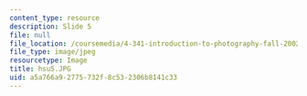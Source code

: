 ```yaml
---
content_type: resource
description: Slide 5
file: null
file_location: /coursemedia/4-341-introduction-to-photography-fall-2002/a5a766a92775732f8c532306b8141c33_hsu5.JPG
file_type: image/jpeg
resourcetype: Image
title: hsu5.JPG
uid: a5a766a9-2775-732f-8c53-2306b8141c33
---
```

